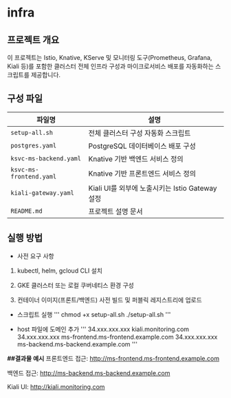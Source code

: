 # infra
## 프로젝트 개요

이 프로젝트는 Istio, Knative, KServe 및 모니터링 도구(Prometheus, Grafana, Kiali 등)를 포함한 클러스터 전체 인프라 구성과 마이크로서비스 배포를 자동화하는 스크립트를 제공합니다.

## 구성 파일 

| 파일명                     | 설명                              |
| ----------------------- | ------------------------------------ |
| `setup-all.sh`          | 전체 클러스터 구성 자동화 스크립트                  |
| `postgres.yaml`         | PostgreSQL 데이터베이스 배포 구성              |
| `ksvc-ms-backend.yaml`  | Knative 기반 백엔드 서비스 정의                |
| `ksvc-ms-frontend.yaml` | Knative 기반 프론트엔드 서비스 정의              |
| `kiali-gateway.yaml`    | Kiali UI를 외부에 노출시키는 Istio Gateway 설정 |
| `README.md`             | 프로젝트 설명 문서                           |

## 실행 방법

- 사전 요구 사항

1. kubectl, helm, gcloud CLI 설치

2. GKE 클러스터 또는 로컬 쿠버네티스 환경 구성

3. 컨테이너 이미지(프론트/백엔드) 사전 빌드 및 퍼블릭 레지스트리에 업로드

- 스크립트 실행
'''
chmod +x setup-all.sh
./setup-all.sh
'''

- host 파일에 도메인 추가
'''
34.xxx.xxx.xxx  kiali.monitoring.com
34.xxx.xxx.xxx  ms-frontend.ms-frontend.example.com
34.xxx.xxx.xxx  ms-backend.ms-backend.example.com
'''

**##결과물 예시**
프론트엔드 접근: http://ms-frontend.ms-frontend.example.com

백엔드 접근: http://ms-backend.ms-backend.example.com

Kiali UI: http://kiali.monitoring.com

